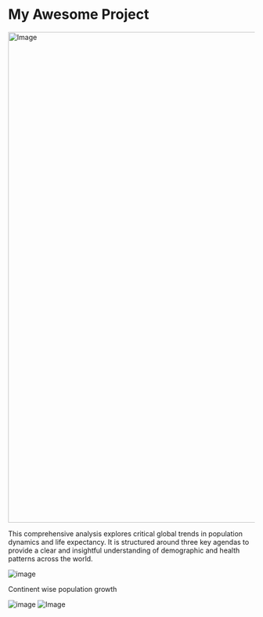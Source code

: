 # My Awesome Project
<img width="1000" alt="Image" src="https://github.com/user-attachments/assets/01c4bd5b-5953-4aa7-ba18-0cd8211a8480" />

This comprehensive analysis explores critical global trends in population dynamics and life expectancy. It is structured around three key agendas to provide a clear and insightful understanding of demographic and health patterns across the world.

![image](https://github.com/user-attachments/assets/43917d5b-2702-4aad-bc1e-01714beb21bd)

Continent wise population growth

![image](https://github.com/user-attachments/assets/e3e613d5-531f-4759-8836-e72517b51e18)
![Image](https://github.com/user-attachments/assets/641b4308-5c31-455b-811e-4b1413df646a)
